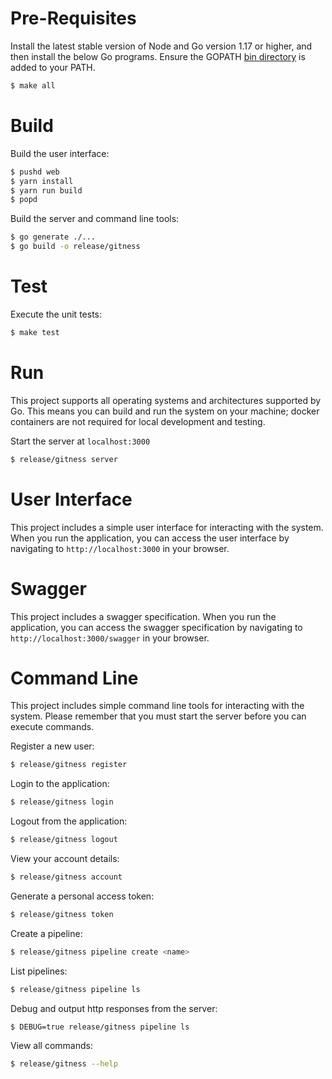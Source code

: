 # Pre-Requisites

Install the latest stable version of Node and Go version 1.17 or higher, and then install the below Go programs. Ensure the GOPATH [bin directory](https://go.dev/doc/gopath_code#GOPATH) is added to your PATH.

```bash
$ make all
```

# Build

Build the user interface:

```bash
$ pushd web
$ yarn install
$ yarn run build
$ popd
```

Build the server and command line tools:

```bash
$ go generate ./...
$ go build -o release/gitness
```

# Test

Execute the unit tests:

```bash
$ make test
```

# Run

This project supports all operating systems and architectures supported by Go.  This means you can build and run the system on your machine; docker containers are not required for local development and testing.

Start the server at `localhost:3000`

```bash
$ release/gitness server
```

# User Interface

This project includes a simple user interface for interacting with the system. When you run the application, you can access the user interface by navigating to `http://localhost:3000` in your browser.

# Swagger

This project includes a swagger specification. When you run the application, you can access the swagger specification by navigating to `http://localhost:3000/swagger` in your browser.

# Command Line

This project includes simple command line tools for interacting with the system. Please remember that you must start the server before you can execute commands.

Register a new user:

```bash
$ release/gitness register
```

Login to the application:

```bash
$ release/gitness login
```

Logout from the application:

```bash
$ release/gitness logout
```

View your account details:

```bash
$ release/gitness account
```

Generate a personal access token:

```bash
$ release/gitness token
```

Create a pipeline:

```bash
$ release/gitness pipeline create <name>
```

List pipelines:

```bash
$ release/gitness pipeline ls
```

Debug and output http responses from the server:

```bash
$ DEBUG=true release/gitness pipeline ls
```

View all commands:

```bash
$ release/gitness --help
```
